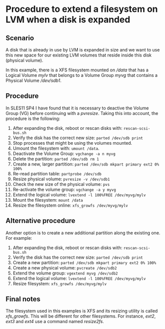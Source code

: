 # Procedure to extend a filesystem on LVM when a disk is expanded

## Scenario

A disk that is already in use by LVM is expanded in size and we want to use this new space for our existing LVM volumes that reside inside this disk (physical volume).

In this example, there is a XFS filesystem mounted on */data* that has a Logical Volume *mylv* that belongs to a Volume Group *myvg* that contains a Physical Volume */dev/sdb1*.

## Procedure

In SLES11 SP4 I have found that it is necessary to deactive the Volume Group (VG) before continuing with a *pvresize*. Taking this into account, the procedure is the following:

1. After expanding the disk, reboot or rescan disks with: `rescan-scsi-bus.sh`
2. Verify the disk has the correct new size: `parted /dev/sdb print`
3. Stop processes that might be using the volumes mounted.
4. Umount the filesystem with: `umount /data`.
5. Deactivate the Volume Group: `vgchange -a n myvg`
6. Delete the partition: `parted /dev/sdb rm 1`
7. Create a new, larger partition: `parted /dev/sdb mkpart primary ext2 0% 100%`
8. Re-read partition table: `partprobe /dev/sdb`
9. Resize physical volume: `pvresize -v /dev/sdb1`
10. Check the new size of the physical volume: `pvs`
11. Re-activate the volume group: `vgchange -a y myvg`
12. Extend the logical volume: `lvextend -l 100%FREE /dev/myvg/mylv`
13. Mount the filesystem: `mount /data`
14. Resize the filesystem online: `xfs_growfs /dev/myvg/mylv`

## Alternative procedure

Another option is to create a new additional partition along the existing one. For example:

1. After expanding the disk, reboot or rescan disks with: `rescan-scsi-bus.sh`
2. Verify the disk has the correct new size: `parted /dev/sdb print`
3. Create a new partition: `parted /dev/sdb mkpart primary ext2 0% 100%`
4. Create a new physical volume: `pvcreate /dev/sdb2`
5. Extend the volume group: `vgextend myvg /dev/sdb2`
6. Extend the logical volume: `lvextend -l 100%FREE /dev/myvg/mylv`
7. Resize filesystem: `xfs_growfs /dev/myvg/mylv`

## Final notes

The filesystem used in this examples is XFS and its resizing utility is called *xfs_growfs*. This will be different for other filesystems. For instance, *ext2*, *ext3* and *ext4* use a command named *resize2fs*.
